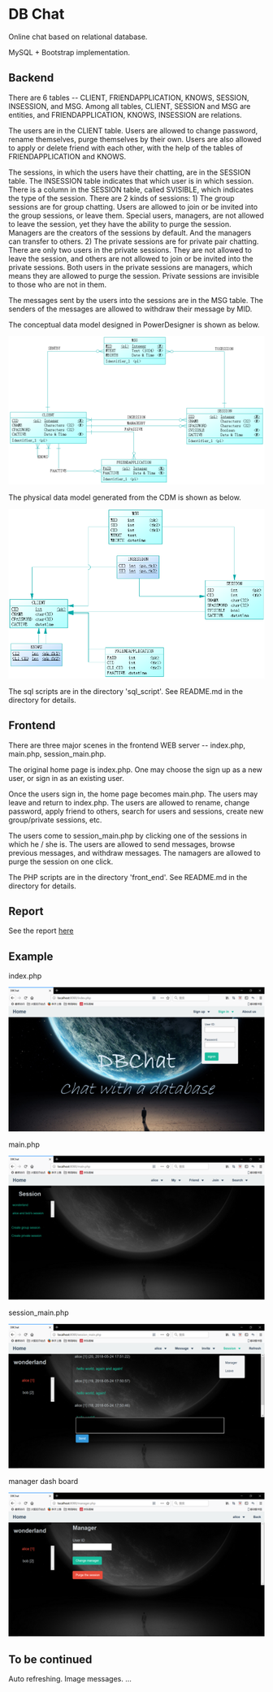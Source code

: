 # DB Chat

Online chat based on relational database.

MySQL + Bootstrap implementation.

## Backend

There are 6 tables -- CLIENT, FRIENDAPPLICATION, KNOWS, SESSION, INSESSION, and MSG. Among all tables, CLIENT, SESSION and MSG are entities, and FRIENDAPPLICATION, KNOWS, INSESSION are relations.

The users are in the CLIENT table. Users are allowed to change password, rename themselves, purge themselves by their own. Users are also allowed to apply or delete friend with each other, with the help of the tables of FRIENDAPPLICATION and KNOWS.

The sessions, in which the users have their chatting, are in the SESSION table. The INSESSION table indicates that which user is in which session. There is a column in the SESSION table, called SVISIBLE, which indicates the type of the session. There are 2 kinds of sessions: 1) The group sessions are for group chatting. Users are allowed to join or be invited into the group sessions, or leave them. Special users, managers, are not allowed to leave the session, yet they have the ability to purge the session. Managers are the creators of the sessions by default. And the managers can transfer to others. 2) The private sessions are for private pair chatting. There are only two users in the private sessions. They are not allowed to leave the session, and others are not allowed to join or be invited into the private sessions. Both users in the private sessions are managers, which means they are allowed to purge the session. Private sessions are invisible to those who are not in them.

The messages sent by the users into the sessions are in the MSG table. The senders of the messages are allowed to withdraw their message by MID.

The conceptual data model designed in PowerDesigner is shown as below.

![image](https://github.com/LC-John/DBChat/blob/master/img/cdm.png)

The physical data model generated from the CDM is shown as below.

![image](https://github.com/LC-John/DBChat/blob/master/img/pdm.png)

The sql scripts are in the directory 'sql_script'. See README.md in the directory for details.

## Frontend

There are three major scenes in the frontend WEB server -- index.php, main.php, session_main.php.

The original home page is index.php. One may choose the sign up as a new user, or sign in as an existing user.

Once the users sign in, the home page becomes main.php. The users may leave and return to index.php. The users are allowed to rename, change password, apply friend to others, search for users and sessions, create new group/private sessions, etc.

The users come to session_main.php by clicking one of the sessions in which he / she is. The users are allowed to send messages, browse previous messages, and withdraw messages. The namagers are allowed to purge the session on one click.

The PHP scripts are in the directory 'front_end'. See README.md in the directory for details.

## Report

See the report [here](
https://github.com/LC-John/Notes-and-homeworks/blob/master/%E6%95%B0%E6%8D%AE%E5%BA%93%E6%A6%82%E8%AE%BA/%E6%95%B0%E6%8D%AE%E5%BA%93%E4%B8%AD%E6%9C%9F%E9%A1%B9%E7%9B%AE_DBChat.pdf)

## Example

index.php

![image](https://github.com/LC-John/DBChat/blob/master/img/home.png)

main.php

![image](https://github.com/LC-John/DBChat/blob/master/img/user_home.png)

session_main.php

![image](https://github.com/LC-John/DBChat/blob/master/img/session.png)

manager dash board

![image](https://github.com/LC-John/DBChat/blob/master/img/manager.png)

## To be continued

Auto refreshing.
Image messages.
...
